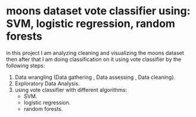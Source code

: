 # moons dataset vote classifier using: SVM, logistic regression, random forests
in this project I am analyzing cleaning and visualizing the moons dataset then after that I am doing classification on it using vote classifier by the following steps:
1. Data wrangling (Data gathering , Data assessing , Data cleaning).
2. Exploratory Data Analysis.
3. using vote classifier with different algorithms: 
    - SVM.
    - logistic regression.
    - random forests.
